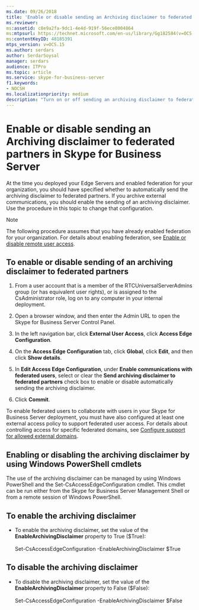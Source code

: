 ```yaml
---
ms.date: 09/26/2018
title: 'Enable or disable sending an Archiving disclaimer to federated partners'
ms.reviewer: 
ms:assetid: c8e9a2fa-9dc1-4e4d-919f-56ece8004864
ms:mtpsurl: https://technet.microsoft.com/en-us/library/Gg182584(v=OCS.15)
ms:contentKeyID: 48185391
mtps_version: v=OCS.15
ms.author: serdars
author: SerdarSoysal
manager: serdars
audience: ITPro
ms.topic: article
ms.service: skype-for-business-server
f1.keywords:
- NOCSH
ms.localizationpriority: medium
description: "Turn on or off sending an archiving disclaimer to federated partners in Skype for Business Server."
---
```


# Enable or disable sending an Archiving disclaimer to federated partners in Skype for Business Server

At the time you deployed your Edge Servers and enabled federation for your organization, you should have specified whether to automatically send the archiving disclaimer to federated partners. If you archive external communications, you should enable the sending of an archiving disclaimer. Use the procedure in this topic to change that configuration.

> [!NOTE]
> The following procedure assumes that you have already enabled federation for your organization. For details about enabling federation, see [Enable or disable remote user access](enable-or-disable-remote-user-access.md).


## To enable or disable sending of an archiving disclaimer to federated partners

1.  From a user account that is a member of the RTCUniversalServerAdmins group (or has equivalent user rights), or is assigned to the CsAdministrator role, log on to any computer in your internal deployment.

2.  Open a browser window, and then enter the Admin URL to open the Skype for Business Server Control Panel. 

3.  In the left navigation bar, click **External User Access**, click **Access Edge Configuration**.

4.  On the **Access Edge Configuration** tab, click **Global**, click **Edit**, and then click **Show details**.

5.  In **Edit Access Edge Configuration**, under **Enable communications with federated users**, select or clear the **Send archiving disclaimer to federated partners** check box to enable or disable automatically sending the archiving disclaimer.

6.  Click **Commit**.

To enable federated users to collaborate with users in your Skype for Business Server deployment, you must have also configured at least one external access policy to support federated user access. For details about controlling access for specific federated domains, see [Configure support for allowed external domains](../sip-domains/manage-sip-federated-domains-for-your-organization.md#configure-support-for-allowed-external-domains-in-skype-for-business-server).


## Enabling or disabling the archiving disclaimer by using Windows PowerShell cmdlets

The use of the archiving disclaimer can be managed by using Windows PowerShell and the Set-CsAccessEdgeConfiguration cmdlet. This cmdlet can be run either from the Skype for Business Server Management Shell or from a remote session of Windows PowerShell. 

## To enable the archiving disclaimer

  - To enable the archiving disclaimer, set the value of the **EnableArchivingDisclaimer** property to True ($True):<br/><br/>Set-CsAccessEdgeConfiguration -EnableArchivingDisclaimer $True

## To disable the archiving disclaimer

  - To disable the archiving disclaimer, set the value of the **EnableArchivingDisclaimer** property to False ($False):<br/><br/>Set-CsAccessEdgeConfiguration -EnableArchivingDisclaimer $False


